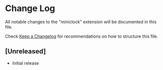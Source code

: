 # Change Log

All notable changes to the "miniclock" extension will be documented in this file.

Check [Keep a Changelog](http://keepachangelog.com/) for recommendations on how to structure this file.

## [Unreleased]

- Initial release